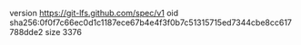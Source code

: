version https://git-lfs.github.com/spec/v1
oid sha256:0f0f7c66ec0d1c1187ece67b4e4f3f0b7c51315715ed7344cbe8cc617788dde2
size 3376

